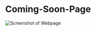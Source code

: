 # Coming-Soon-Page

![Screenshot of Webpage](https://yayjessica.github.com/images/WebpageScreenshot.png)
